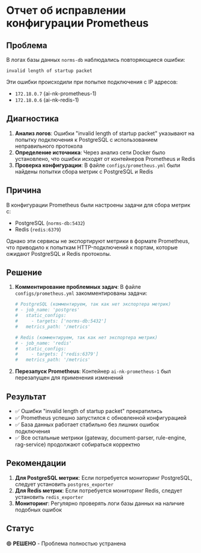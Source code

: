 # Отчет об исправлении конфигурации Prometheus

## Проблема
В логах базы данных `norms-db` наблюдались повторяющиеся ошибки:
```
invalid length of startup packet
```

Эти ошибки происходили при попытке подключения с IP адресов:
- `172.18.0.7` (ai-nk-prometheus-1)
- `172.18.0.6` (ai-nk-redis-1)

## Диагностика
1. **Анализ логов**: Ошибки "invalid length of startup packet" указывают на попытку подключения к PostgreSQL с использованием неправильного протокола
2. **Определение источника**: Через анализ сети Docker было установлено, что ошибки исходят от контейнеров Prometheus и Redis
3. **Проверка конфигурации**: В файле `configs/prometheus.yml` были найдены попытки сбора метрик с PostgreSQL и Redis

## Причина
В конфигурации Prometheus были настроены задачи для сбора метрик с:
- PostgreSQL (`norms-db:5432`)
- Redis (`redis:6379`)

Однако эти сервисы не экспортируют метрики в формате Prometheus, что приводило к попыткам HTTP-подключений к портам, которые ожидают PostgreSQL и Redis протоколы.

## Решение
1. **Комментирование проблемных задач**: В файле `configs/prometheus.yml` закомментированы задачи:
   ```yaml
   # PostgreSQL (комментируем, так как нет экспортера метрик)
   # - job_name: 'postgres'
   #   static_configs:
   #     - targets: ['norms-db:5432']
   #   metrics_path: '/metrics'

   # Redis (комментируем, так как нет экспортера метрик)
   # - job_name: 'redis'
   #   static_configs:
   #     - targets: ['redis:6379']
   #   metrics_path: '/metrics'
   ```

2. **Перезапуск Prometheus**: Контейнер `ai-nk-prometheus-1` был перезапущен для применения изменений

## Результат
- ✅ Ошибки "invalid length of startup packet" прекратились
- ✅ Prometheus успешно запустился с обновленной конфигурацией
- ✅ База данных работает стабильно без лишних ошибок подключения
- ✅ Все остальные метрики (gateway, document-parser, rule-engine, rag-service) продолжают собираться корректно

## Рекомендации
1. **Для PostgreSQL метрик**: Если потребуется мониторинг PostgreSQL, следует установить `postgres_exporter`
2. **Для Redis метрик**: Если потребуется мониторинг Redis, следует установить `redis_exporter`
3. **Мониторинг**: Регулярно проверять логи базы данных на наличие подобных ошибок

## Статус
🟢 **РЕШЕНО** - Проблема полностью устранена
